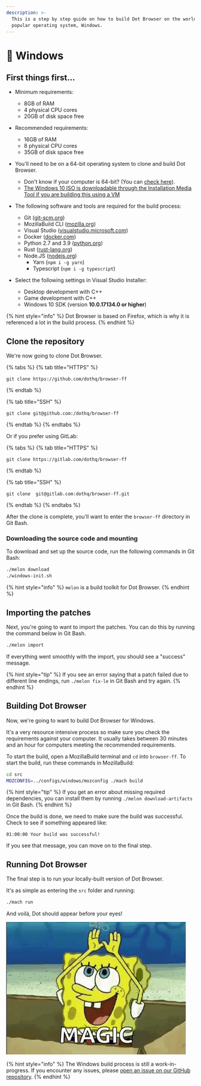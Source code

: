 ```yaml
---
description: >-
  This is a step by step guide on how to build Dot Browser on the world's most
  popular operating system, Windows.
---
```


# 🏁 Windows

## First things first...

* Minimum requirements:
	* 8GB of RAM
  * 4 physical CPU cores
  * 20GB of disk space free
  
* Recommended requirements:
	* 16GB of RAM
  * 8 physical CPU cores
  * 35GB of disk space free
  
* You'll need to be on a 64-bit operating system to clone and build Dot Browser.
	* Don't know if your computer is 64-bit? \(You can [check here](https://superuser.com/a/1225322/1083268)\).
	* [The Windows 10 ISO is downloadable through the Installation Media Tool if you are building this using a VM](https://www.microsoft.com/en-us/software-download/windows10)

* The following software and tools are required for the build process:
  * Git \([git-scm.org](https://git-scm.org)\)
  * MozillaBuild CLI \([mozilla.org](https://ftp.mozilla.org/pub/mozilla.org/mozilla/libraries/win32/MozillaBuildSetup-Latest.exe))
  * Visual Studio \([visualstudio.microsoft.com](https://visualstudio.microsoft.com/downloads/)\)
  * Docker \([docker.com](https://www.docker.com))
  * Python 2.7 and 3.9 \([python.org](https://www.python.org/))
  * Rust \([rust-lang.org](https://www.rust-lang.org/tools/install))
  * Node.JS \([nodejs.org](https://nodejs.org))
    * Yarn (`npm i -g yarn`)
    * Typescript (`npm i -g typescript`)
    
* Select the following settings in Visual Studio Installer:
  * Desktop development with C++
  * Game development with C++
  * Windows 10 SDK \(version **10.0.17134.0 or higher**\)

{% hint style="info" %}
Dot Browser is based on Firefox, which is why it is referenced a lot in the build process.
{% endhint %}

## Clone the repository

We're now going to clone Dot Browser.

{% tabs %} {% tab title="HTTPS" %}

```text
git clone https://github.com/dothq/browser-ff
```

{% endtab %}

{% tab title="SSH" %}

```text
git clone git@github.com:/dothq/browser-ff
```
{% endtab %} {% endtabs %}

Or if you prefer using GitLab:

{% tabs %} {% tab title="HTTPS" %}

```text
git clone https://gitlab.com/dothq/browser-ff
```
{% endtab %}

{% tab title="SSH" %}

```text
git clone  git@gitlab.com:dothq/browser-ff.git
```
{% endtab %} {% endtabs %}

After the clone is complete, you'll want to enter the `browser-ff` directory in Git Bash.

### Downloading the source code and mounting

To download and set up the source code, run the following commands in Git Bash:
```bash
./melon download
./windows-init.sh
```

{% hint style="info" %}
`melon` is a build toolkit for Dot Browser.
{% endhint %}

## Importing the patches

Next, you're going to want to import the patches. You can do this by running the command below in Git Bash.

```bash
./melon import
```

If everything went smoothly with the import, you should see a "success" message.

{% hint style="tip" %}
If you see an error saying that a patch failed due to different line endings, run `./melon fix-le` in Git Bash and try again.
{% endhint %}

## Building Dot Browser

Now, we're going to want to build Dot Browser for Windows.

 It's a very resource intensive process so make sure you check the requirements against your computer. It usually takes between 30 minutes and an hour for computers meeting the recommended requirements.

To start the build, open a MozillaBuild terminal and `cd` into `browser-ff`. To start the build, run these commands in MozillaBuild:

```bash
cd src
MOZCONFIG=../configs/windows/mozconfig ./mach build
```

{% hint style="tip" %}
If you get an error about missing required dependencies, you can install them by running `./melon download-artifacts` in Git Bash.
{% endhint %}

Once the build is done, we need to make sure the build was successful. Check to see if something appeared like:

```text
01:00:00 Your build was successful!
```

If you see that message, you can move on to the final step.

## Running Dot Browser

The final step is to run your locally-built version of Dot Browser. 

It's as simple as entering the `src` folder and running:

```bash
./mach run
```

And voilà, Dot should appear before your eyes!

![It&apos;s magic! &#x2728;](../.gitbook/assets/tenor.gif)

{% hint style="info" %}
The Windows build process is still a work-in-progress. If you encounter any issues, please [open an issue on our GitHub repository](https://github.com/dothq/browser/issues/new/choose).
{% endhint %}

